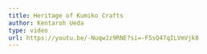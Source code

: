 ```yaml
---
title: Heritage of Kumiko Crafts
author: Kentaroh Ueda
type: video
url: https://youtu.be/-NuqwJz9RNE?si=-F5sQ47qILVmVjk8
---
```

